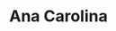 ---
title: Ana Carolina
artigo: a
picture: /images/a/anacarolina.jpg
background: /images/fundos/bolas.jpg
style: style-verde1
description: Significado do nome Ana Carolina
full-description:  Um dos nomes compostos mais clássicos é, digamos, o produto final da união entre Ana e Carolina. O resultado é um nome doce e muito elegante. Ana Carolina costuma definir alguém com uma personalidade forte e extremamente confiante mas, claro, sem perder o encanto e a doçura!
---